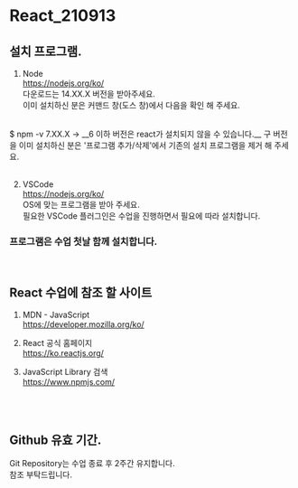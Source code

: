 # React_210913

## 설치 프로그램.
1. Node  
https://nodejs.org/ko/  
다운로드는 14.XX.X 버전을 받아주세요.  
이미 설치하신 분은 커맨드 창(도스 창)에서 다음을 확인 해 주세요.  
<br />
$ npm -v  
7.XX.X -> __6 이하 버전은 react가 설치되지 않을 수 있습니다.__  
구 버전을 이미 설치하신 분은 '프로그램 추가/삭제'에서 기존의 설치 프로그램을 제거 해 주세요.
<br />
<br />

2. VSCode  
https://nodejs.org/ko/  
OS에 맞는 프로그램을 받아 주세요.  
필요한 VSCode 플러그인은 수업을 진행하면서 필요에 따라 설치합니다.

### __프로그램은 수업 첫날 함께 설치합니다.__  
<br />

## React 수업에 참조 할 사이트
1. MDN - JavaScript  
https://developer.mozilla.org/ko/

2. React 공식 홈페이지  
https://ko.reactjs.org/  

3. JavaScript Library 검색  
https://www.npmjs.com/
<br />
<br />


## Github 유효 기간.
Git Repository는 수업 종료 후 2주간 유지합니다.  
참조 부탁드립니다.

